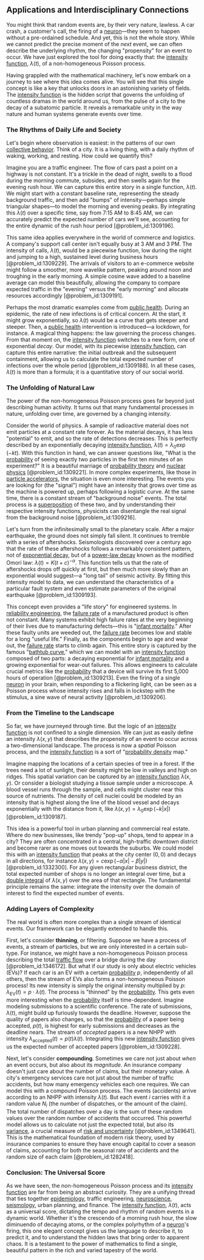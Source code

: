 ## Applications and Interdisciplinary Connections

You might think that random events are, by their very nature, lawless. A car crash, a customer's call, the firing of a [neuron](@article_id:147606)—they seem to happen without a pre-ordained schedule. And yet, this is not the whole story. While we cannot predict the precise moment of the *next* event, we can often describe the underlying rhythm, the changing "propensity" for an event to occur. We have just explored the tool for doing exactly that: the [intensity function](@article_id:267735), $\lambda(t)$, of a non-homogeneous Poisson process.

Having grappled with the mathematical machinery, let's now embark on a journey to see where this idea comes alive. You will see that this single concept is like a key that unlocks doors in an astonishing variety of fields. The [intensity function](@article_id:267735) is the hidden script that governs the unfolding of countless dramas in the world around us, from the pulse of a city to the decay of a subatomic particle. It reveals a remarkable unity in the way nature and human systems generate events over time.

### The Rhythms of Daily Life and Society

Let's begin where observation is easiest: in the patterns of our own [collective behavior](@article_id:146002). Think of a city. It is a living thing, with a daily rhythm of waking, working, and resting. How could we quantify this?

Imagine you are a traffic engineer. The flow of cars past a point on a highway is not constant. It's a trickle in the dead of night, swells to a flood during the morning commute, subsides, and then swells again for the evening rush hour. We can capture this entire story in a single function, $\lambda(t)$. We might start with a constant baseline rate, representing the steady background traffic, and then add "bumps" of intensity—perhaps simple triangular shapes—to model the morning and evening peaks. By integrating this $\lambda(t)$ over a specific time, say from 7:15 AM to 8:45 AM, we can accurately predict the expected number of cars we'll see, accounting for the entire dynamic of the rush hour period [@problem_id:1309196].

This same idea applies everywhere in the world of commerce and logistics. A company's support call center isn't equally busy at 3 AM and 3 PM. The intensity of calls, $\lambda(t)$, would be a piecewise function, low during the night and jumping to a high, sustained level during business hours [@problem_id:1309229]. The arrivals of visitors to an e-commerce website might follow a smoother, more wavelike pattern, peaking around noon and troughing in the early morning. A simple cosine wave added to a baseline average can model this beautifully, allowing the company to compare expected traffic in the "evening" versus the "early morning" and allocate resources accordingly [@problem_id:1309191].

Perhaps the most dramatic examples come from [public health](@article_id:273370). During an epidemic, the rate of new infections is of critical concern. At the start, it might grow exponentially, so $\lambda(t)$ would be a curve that gets steeper and steeper. Then, a [public health](@article_id:273370) intervention is introduced—a lockdown, for instance. A magical thing happens: the law governing the process changes. From that moment on, the [intensity function](@article_id:267735) switches to a new form, one of exponential *decay*. Our model, with its piecewise [intensity function](@article_id:267735), can capture this entire narrative: the initial outbreak and the subsequent containment, allowing us to calculate the total expected number of infections over the whole period [@problem_id:1309188]. In all these cases, $\lambda(t)$ is more than a formula; it is a quantitative story of our social world.

### The Unfolding of Natural Law

The power of the non-homogeneous Poisson process goes far beyond just describing human activity. It turns out that many fundamental processes in nature, unfolding over time, are governed by a changing intensity.

Consider the world of physics. A sample of radioactive material does not emit particles at a constant rate forever. As the material decays, it has less "potential" to emit, and so the rate of detections decreases. This is perfectly described by an exponentially decaying [intensity function](@article_id:267735), $\lambda(t) = \lambda_0 \exp(-kt)$. With this function in hand, we can answer questions like, "What is the [probability](@article_id:263106) of seeing exactly two particles in the first ten minutes of an experiment?" It is a beautiful marriage of [probability theory](@article_id:140665) and [nuclear physics](@article_id:136167) [@problem_id:1309221]. In more complex experiments, like those in [particle accelerators](@article_id:148344), the situation is even more interesting. The events you are looking for (the "signal") might have an intensity that grows over time as the machine is powered up, perhaps following a logistic curve. At the same time, there is a constant stream of "background noise" events. The total process is a [superposition](@article_id:145421) of these two, and by understanding their respective intensity functions, physicists can disentangle the real signal from the background noise [@problem_id:1309216].

Let's turn from the infinitesimally small to the planetary scale. After a major earthquake, the ground does not simply fall silent. It continues to tremble with a series of aftershocks. Seismologists discovered over a century ago that the rate of these aftershocks follows a remarkably consistent pattern, not of [exponential decay](@article_id:136268), but of a [power-law decay](@article_id:261733) known as the modified Omori law: $\lambda(t) = K(t+c)^{-\alpha}$. This function tells us that the rate of aftershocks drops off quickly at first, but then much more slowly than an exponential would suggest—a "long tail" of seismic activity. By fitting this intensity model to data, we can understand the characteristics of a particular fault system and even estimate parameters of the original earthquake [@problem_id:1309193].

This concept even provides a "life story" for engineered systems. In [reliability engineering](@article_id:270817), the [failure rate](@article_id:263879) of a manufactured product is often not constant. Many systems exhibit high failure rates at the very beginning of their lives due to manufacturing defects—this is "[infant mortality](@article_id:270827)." After these faulty units are weeded out, the [failure rate](@article_id:263879) becomes low and stable for a long "useful life." Finally, as the components begin to age and wear out, the [failure rate](@article_id:263879) starts to climb again. This entire story is captured by the famous "[bathtub curve](@article_id:266052)," which we can model with an [intensity function](@article_id:267735) composed of two parts: a decaying exponential for [infant mortality](@article_id:270827) and a growing exponential for wear-out failures. This allows engineers to calculate crucial metrics like the [probability](@article_id:263106) that a device will survive its first 5,000 hours of operation [@problem_id:1309213]. Even the firing of a single [neuron](@article_id:147606) in your brain, when responding to a flickering light, can be seen as a Poisson process whose intensity rises and falls in lockstep with the stimulus, a sine wave of neural activity [@problem_id:1309206].

### From the Timeline to the Landscape

So far, we have journeyed through time. But the logic of an [intensity function](@article_id:267735) is not confined to a single dimension. We can just as easily define an intensity $\lambda(x, y)$ that describes the propensity of an event to occur across a two-dimensional landscape. The process is now a *spatial* Poisson process, and the [intensity function](@article_id:267735) is a sort of "[probability density](@article_id:143372) map."

Imagine mapping the locations of a certain species of tree in a forest. If the trees need a lot of sunlight, their density might be low in valleys and high on ridges. This spatial variation can be captured by an [intensity function](@article_id:267735) $\lambda(x, y)$. Or consider a biologist studying a tissue sample under a microscope. A blood vessel runs through the sample, and cells might cluster near this source of nutrients. The density of cell nuclei could be modeled by an intensity that is highest along the line of the blood vessel and decays exponentially with the distance from it, like $\lambda(x, y) = \lambda_0 \exp(-k|x|)$ [@problem_id:1309187].

This idea is a powerful tool in urban planning and commercial real estate. Where do new businesses, like trendy "pop-up" shops, tend to appear in a city? They are often concentrated in a central, high-traffic downtown district and become rarer as one moves out towards the suburbs. We could model this with an [intensity function](@article_id:267735) that peaks at the city center $(0,0)$ and decays in all directions, for instance $\lambda(x,y) = c \exp(-\alpha |x| - \beta |y|)$ [@problem_id:1332300]. For any given rectangular business district, the total expected number of shops is no longer an integral over time, but a [double integral](@article_id:146227) of $\lambda(x,y)$ over the area of that rectangle. The fundamental principle remains the same: integrate the intensity over the domain of interest to find the expected number of events.

### Adding Layers of Complexity

The real world is often more complex than a single stream of identical events. Our framework can be elegantly extended to handle this.

First, let's consider **thinning**, or filtering. Suppose we have a process of events, a stream of particles, but we are only interested in a certain sub-type. For instance, we might have a non-homogeneous Poisson process describing the total [traffic flow](@article_id:164860) over a bridge during the day [@problem_id:1346172]. But what if our study is only about electric vehicles (EVs)? If each car is an EV with a certain [probability](@article_id:263106) $p$, independently of all others, then the stream of EVs also forms a non-homogeneous Poisson process! Its new intensity is simply the original intensity multiplied by $p$: $\lambda_{\text{EV}}(t) = p \cdot \lambda(t)$. The process is "thinned" by the [probability](@article_id:263106). This gets even more interesting when the [probability](@article_id:263106) itself is time-dependent. Imagine modeling submissions to a scientific conference. The rate of submissions, $\lambda(t)$, might build up furiously towards the deadline. However, suppose the quality of papers also changes, so that the [probability](@article_id:263106) of a paper being accepted, $p(t)$, is highest for early submissions and decreases as the deadline nears. The stream of *accepted* papers is a new NHPP with intensity $\lambda_{\text{accepted}}(t) = p(t) \lambda(t)$. Integrating this new [intensity function](@article_id:267735) gives us the expected number of accepted papers [@problem_id:1309228].

Next, let's consider **compounding**. Sometimes we care not just about *when* an event occurs, but also about its *magnitude*. An insurance company doesn't just care about the number of claims, but their monetary value. A city's emergency services care not just about the number of traffic accidents, but how many emergency vehicles each one requires. We can model this with a compound Poisson process. The events (accidents) arrive according to an NHPP with intensity $\lambda(t)$. But each event $i$ carries with it a random value $N_i$ (the number of dispatches, or the amount of the claim). The total number of dispatches over a day is the sum of these random values over the random number of accidents that occurred. This powerful model allows us to calculate not just the expected total, but also its [variance](@article_id:148683), a crucial measure of [risk and uncertainty](@article_id:260990) [@problem_id:1349641]. This is the mathematical foundation of modern risk theory, used by insurance companies to ensure they have enough capital to cover a season of claims, accounting for both the seasonal rate of accidents and the random size of each claim [@problem_id:1282418].

### Conclusion: The Universal Score

As we have seen, the non-homogeneous Poisson process and its [intensity function](@article_id:267735) are far from being an abstract curiosity. They are a unifying thread that ties together [epidemiology](@article_id:140915), traffic engineering, [neuroscience](@article_id:148534), [seismology](@article_id:203016), urban planning, and finance. The [intensity function](@article_id:267735), $\lambda(t)$, acts as a universal score, dictating the tempo and rhythm of random events in a dynamic world. Whether it's the crescendo of a morning rush hour, the slow diminuendo of decaying atoms, or the complex polyrhythm of a [neuron](@article_id:147606)'s firing, this one elegant concept gives us the language to describe it, to predict it, and to understand the hidden laws that bring order to apparent chaos. It is a testament to the power of mathematics to find a single, beautiful pattern in the rich and varied tapestry of the world.